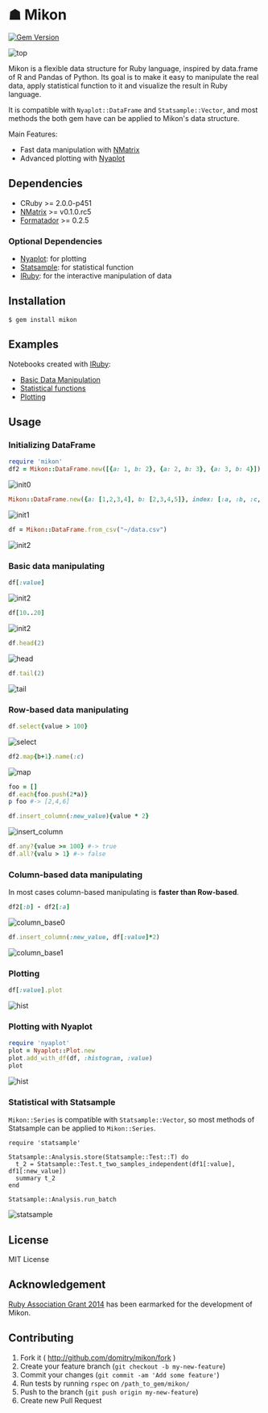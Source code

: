 # ☗ Mikon
[![Gem Version](https://badge.fury.io/rb/mikon.svg)](http://badge.fury.io/rb/mikon)

![top](https://dl.dropboxusercontent.com/u/47978121/mikon/top.png)

Mikon is a flexible data structure for Ruby language, inspired by data.frame of R and Pandas of Python.
Its goal is to make it easy to manipulate the real data, apply statistical function to it and visualize the result in Ruby language.

It is compatible with `Nyaplot::DataFrame` and `Statsample::Vector`, and most methods the both gem have can be applied to Mikon's data structure.


Main Features:
* Fast data manipulation with [NMatrix](https://github.com/SciRuby/nmatrix)
* Advanced plotting with [Nyaplot](https://github.com/domitry/nyaplot)

## Dependencies
* CRuby >= 2.0.0-p451
* [NMatrix](https://github.com/SciRuby/nmatrix) >= v0.1.0.rc5
* [Formatador](https://github.com/geemus/formatador) >= 0.2.5

### Optional Dependencies
* [Nyaplot](https://github.com/domitry/nyaplot): for plotting
* [Statsample](https://github.com/clbustos/statsample): for statistical function
* [IRuby](https://github.com/minad/iruby): for the interactive manipulation of data

## Installation

    $ gem install mikon

## Examples
Notebooks created with [IRuby](https://github.com/minad/iruby):

* [Basic Data Manipulation](http://nbviewer.ipython.org/urls/dl.dropboxusercontent.com/u/47978121/gsoc/Mikon_Manipuration.ipynb)
* [Statistical functions](http://nbviewer.ipython.org/urls/dl.dropboxusercontent.com/u/47978121/gsoc/Mikon_stats.ipynb)
* [Plotting](http://nbviewer.ipython.org/urls/dl.dropboxusercontent.com/u/47978121/gsoc/Plotting.ipynb)

## Usage
### Initializing DataFrame

```ruby
require 'mikon'
df2 = Mikon::DataFrame.new([{a: 1, b: 2}, {a: 2, b: 3}, {a: 3, b: 4}])
```
![init0](https://dl.dropboxusercontent.com/u/47978121/mikon/init0.png)

```ruby
Mikon::DataFrame.new({a: [1,2,3,4], b: [2,3,4,5]}, index: [:a, :b, :c, :d])
```
![init1](https://dl.dropboxusercontent.com/u/47978121/mikon/init1.png)

```ruby
df = Mikon::DataFrame.from_csv("~/data.csv")
```
![init2](https://dl.dropboxusercontent.com/u/47978121/mikon/init2.png)

### Basic data manipulating
```ruby
df[:value]
```
![init2](https://dl.dropboxusercontent.com/u/47978121/mikon/column_label.png)

```ruby
df[10..20]
```
![init2](https://dl.dropboxusercontent.com/u/47978121/mikon/row_num.png)

```ruby
df.head(2)
```
![head](https://dl.dropboxusercontent.com/u/47978121/mikon/head.png)

```ruby
df.tail(2)
```
![tail](https://dl.dropboxusercontent.com/u/47978121/mikon/tail.png)

### Row-based data manipulating

```ruby
df.select{value > 100}
```
![select](https://dl.dropboxusercontent.com/u/47978121/mikon/select.png)

```ruby
df2.map{b+1}.name(:c)
```
![map](https://dl.dropboxusercontent.com/u/47978121/mikon/map.png)

```ruby
foo = []
df.each{foo.push(2*a)}
p foo #-> [2,4,6]
```

```ruby
df.insert_column(:new_value){value * 2}
```
![insert_column](https://dl.dropboxusercontent.com/u/47978121/mikon/insert_column_row.png)

```ruby
df.any?{value >= 100} #-> true
df.all?{valu > 1} #-> false
```

### Column-based data manipulating
In most cases column-based manipulating is **faster than Row-based**.

```ruby
df2[:b] - df2[:a]
```
![column_base0](https://dl.dropboxusercontent.com/u/47978121/mikon/column-base0.png)

```ruby
df.insert_column(:new_value, df[:value]*2)
```
![column_base1](https://dl.dropboxusercontent.com/u/47978121/mikon/insert_column_row.png)

### Plotting
```ruby
df[:value].plot
```
![hist](https://dl.dropboxusercontent.com/u/47978121/mikon/hist.png)

### Plotting with Nyaplot
```ruby
require 'nyaplot'
plot = Nyaplot::Plot.new
plot.add_with_df(df, :histogram, :value)
plot
```
![hist](https://dl.dropboxusercontent.com/u/47978121/mikon/hist.png)

### Statistical with Statsample

`Mikon::Series` is compatible with `Statsample::Vector`, so most methods of Statsample can be applied to `Mikon::Series`.

```
require 'statsample'

Statsample::Analysis.store(Statsample::Test::T) do
  t_2 = Statsample::Test.t_two_samples_independent(df1[:value], df1[:new_value])
  summary t_2
end

Statsample::Analysis.run_batch
```
![statsample](https://dl.dropboxusercontent.com/u/47978121/mikon/statsample.png)

## License
MIT License

## Acknowledgement
[Ruby Association Grant 2014](http://www.ruby.or.jp/en/news/20140805.html) has been earmarked for the development of Mikon.

## Contributing

1. Fork it ( http://github.com/domitry/mikon/fork )
2. Create your feature branch (`git checkout -b my-new-feature`)
3. Commit your changes (`git commit -am 'Add some feature'`)
4. Run tests by running `rspec` on `/path_to_gem/mikon/`
5. Push to the branch (`git push origin my-new-feature`)
6. Create new Pull Request
